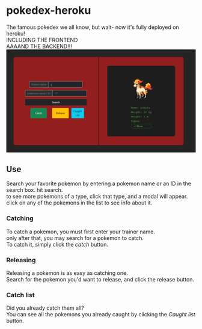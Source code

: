 # pokedex-heroku

The famous pokedex we all know, but wait- now it's fully deployed on heroku!  
INCLUDING THE FRONTEND  
AAAAND THE BACKEND!!!  
 ![alt text](./screenshot.png)

## Use

Search your favorite pokemon by entering a pokemon name or an ID in the search box.
hit search.  
to see more pokemons of a type, click that type, and a modal will appear.  
click on any of the pokemons in the list to see info about it.

### Catching

To catch a pokemon, you must first enter your trainer name.  
only after that, you may search for a pokemon to catch.  
To catch it, simply click the _catch_ button.

### Releasing

Releasing a pokemon is as easy as catching one.  
Search for the pokemon you'd want to release, and click the release button.

### Catch list

Did you already catch them all?  
You can see all the pokemons you already caught by clicking the _Caught list_ button.
